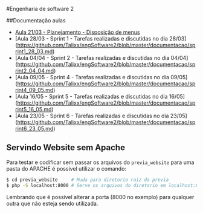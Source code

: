 #Engenharia de software 2

##Documentação aulas
*  [Aula 21/03 - Planejamento - Disposição de menus](https://github.com/Talixx/engSoftware2/blob/master/documentacao/planejamento_21_03.md)
* [Aula 28/03 - Sprint 1 - Tarefas realizadas e discutidas no dia 28/03] (https://github.com/Talixx/engSoftware2/blob/master/documentacao/sprint1_28_03.md)
* [Aula 04/04 - Sprint 2 - Tarefas realizadas e discutidas no dia 04/04] (https://github.com/Talixx/engSoftware2/blob/master/documentacao/sprint2_04_04.md)
* [Aula 09/05 - Sprint 4 - Tarefas realizadas e discutidas no dia 09/05] (https://github.com/Talixx/engSoftware2/blob/master/documentacao/sprint4_09_05.md)
* [Aula 16/05 - Sprint 5 - Tarefas realizadas e discutidas no dia 16/05] (https://github.com/Talixx/engSoftware2/blob/master/documentacao/sprint5_16_05.md)
* [Aula 23/05 - Sprint 6 - Tarefas realizadas e discutidas no dia 23/05] (https://github.com/Talixx/engSoftware2/blob/master/documentacao/sprint6_23_05.md)

## Servindo Website sem Apache

Para testar e codificar sem passar os arquivos do `previa_website` para uma pasta do APACHE é possivel utilizar o comando:

```bash
$ cd previa_website     # Muda para diretorio raiz da previa
$ php -S localhost:8000 # Serve os arquivos do diretorio em localhost:8000
```

Lembrando que é possível alterar a porta (8000 no exemplo) para qualquer outra que não esteja sendo utilizada.

